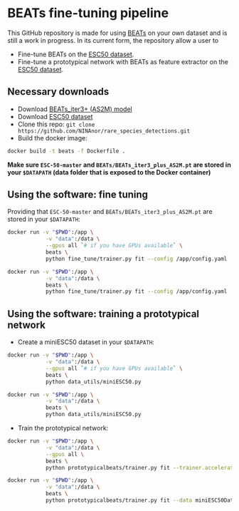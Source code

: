 # BEATs fine-tuning pipeline

This GitHub repository is made for using [BEATs](https://arxiv.org/abs/2212.09058) on your own dataset and is still a work in progress. In its current form, the repository allow a user to

- Fine-tune BEATs on the [ESC50 dataset](https://github.com/karolpiczak/ESC-50).
- Fine-tune a prototypical network with BEATs as feature extractor on the [ESC50 dataset](https://github.com/karolpiczak/ESC-50).

## Necessary downloads

- Download [BEATs_iter3+ (AS2M) model](https://msranlcmtteamdrive.blob.core.windows.net/share/BEATs/BEATs_iter3_plus_AS2M.pt?sv=2020-08-04&st=2022-12-18T10%3A40%3A53Z&se=3022-12-19T10%3A40%3A00Z&sr=b&sp=r&sig=SKBQMA7MRAMFv7Avyu8a4EkFOlkEhf8nF0Jc2wlYd%2B0%3D)
- Download [ESC50 dataset](https://github.com/karoldvl/ESC-50/archive/master.zip)
- Clone this repo: `git clone https://github.com/NINAnor/rare_species_detections.git`
- Build the docker image:

```bash
docker build -t beats -f Dockerfile .
```

**Make sure `ESC-50-master` and `BEATs/BEATs_iter3_plus_AS2M.pt` are stored in your `$DATAPATH` (data folder that is exposed to the Docker container)**

## Using the software: fine tuning

Providing that `ESC-50-master` and `BEATs/BEATs_iter3_plus_AS2M.pt` are stored in your `$DATAPATH`:

```bash
docker run -v "$PWD":/app \
            -v "data":/data \
            --gpus all `# if you have GPUs available` \
            beats \
            python fine_tune/trainer.py fit --config /app/config.yaml
```
```bash
docker run -v "$PWD":/app \
            -v "data":/data \
            beats \
            python fine_tune/trainer.py fit --config /app/config.yaml
```

## Using the software: training a prototypical network

- Create a miniESC50 dataset in your `$DATAPATH`:

```bash
docker run -v "$PWD":/app \
            -v "data":/data \
            --gpus all `# if you have GPUs available` \
            beats \
            python data_utils/miniESC50.py
```
```bash
docker run -v "$PWD":/app \
            -v "data":/data \
            beats \
            python data_utils/miniESC50.py
```

- Train the prototypical network:

```bash
docker run -v "$PWD":/app \
            -v "data":/data \
            --gpus all \
            beats \
            python prototypicalbeats/trainer.py fit --trainer.accelerator gpu --trainer.gpus 1 --data miniESC50DataModule
```
```bash
docker run -v "$PWD":/app \
            -v "data":/data \
            beats \
            python prototypicalbeats/trainer.py fit --data miniESC50DataModule
```